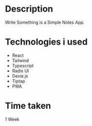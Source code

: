 # Description

Write Something is a Simple Notes App.

# Technologies i used

- React
- Tailwind
- Typescript
- Radix UI
- Dexie.js
- Tiptap
- PWA

# Time taken

1 Week
